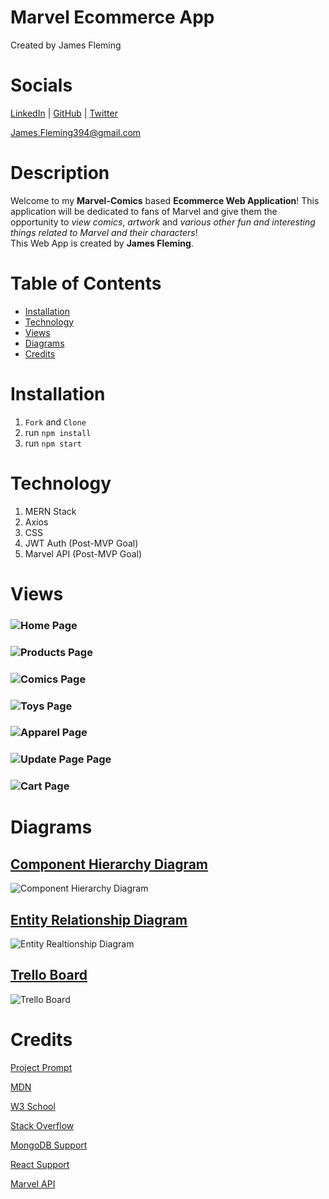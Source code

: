 # Marvel Ecommerce App
Created by James Fleming
# Socials

[LinkedIn](https://www.linkedin.com/in/james--fleming/) | [GitHub](https://github.com/James-fleming394) | [Twitter](https://twitter.com/jflem394) 

James.Fleming394@gmail.com

# Description
Welcome to my **Marvel-Comics** based **Ecommerce Web Application**!  This application will be dedicated to fans of Marvel and give them the opportunity to *view comics*, *artwork* and *various other fun and interesting things related to Marvel and their characters*!  
This Web App is created by **James Fleming**. 

# Table of Contents

- [Installation](#installation)
- [Technology](#technology)
- [Views](#views)
- [Diagrams](#diagrams)
- [Credits](#credits)


# Installation

1. `Fork` and `Clone`
2. run `npm install`
3. run `npm start`

# Technology

1. MERN Stack
2. Axios
3. CSS
4. JWT Auth (Post-MVP Goal)
5. Marvel API (Post-MVP Goal)

# Views 

### ![Home Page](https://i.imgur.com/LMOCokd.png)
### ![Products Page](https://i.imgur.com/QkMAeLb.png)
### ![Comics Page](https://i.imgur.com/pQGhOiO.png)
### ![Toys Page](https://i.imgur.com/6W1OMkW.png)
### ![Apparel Page](https://i.imgur.com/rxBQW6e.png)
### ![Update Page Page](https://i.imgur.com/nmrzRgn.png)
### ![Cart Page](https://i.imgur.com/9iFTVjo.png)

# Diagrams

## [Component Hierarchy Diagram](https://lucid.app/lucidchart/e36c44b7-2d17-4f25-a686-8103b6bee480/edit?viewport_loc=-238%2C40%2C2027%2C1005%2C0_0&invitationId=inv_dde0effb-4d55-4b14-81b1-4991998ec932)
![Component Hierarchy Diagram](https://i.imgur.com/KUTaDYS.png)

## [Entity Relationship Diagram](https://lucid.app/lucidchart/81e94d8c-4cab-4497-8b6a-20276d52067b/edit?viewport_loc=-76%2C313%2C2011%2C997%2C0_0&invitationId=inv_8a6c2e6f-fa0f-4c16-bf64-9439b9b9b68a)
![Entity Realtionship Diagram](https://i.imgur.com/BuctUDs.png)

## [Trello Board](https://trello.com/b/yM1DIRqX/marvel-ecommerce-app)
![Trello Board](https://i.imgur.com/iPxJd44.png)

# Credits 

[Project Prompt](https://github.com/SEI-R-9-19/u4_project_prompt)

[MDN](https://developer.mozilla.org/en-US/)

[W3 School](https://www.w3schools.com/)

[Stack Overflow](https://stackoverflow.com/)

[MongoDB Support](https://www.mongodb.com/home)

[React Support](https://reactjs.org/community/support.html)

[Marvel API](https://developer.marvel.com/)
